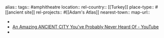 alias::
tags:: #amphitheatre
location::
rel-country:: [[Turkey]]
place-type:: #[[ancient site]]
rel-projects:: #[[Adam's Atlas]]
nearest-town::
map-url::

-
- [An Amazing ANCIENT CITY You've Probably Never Heard Of - YouTube](https://www.youtube.com/watch?v=UTTQkCY80Xc&feature=youtu.be)
-
